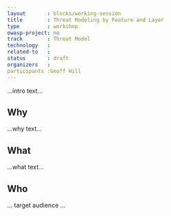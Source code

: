 ```yaml
---
layout       : blocks/working-session
title        : Threat Modeling by Feature and Layer
type         : workshop
owasp-project: no
track        : Threat Model
technology   :
related-to   :
status       : draft
organizers   :
participants :Geoff Hill
---
```


...intro text...

## Why

...why text...

## What

...what text...

## Who

... target audience ...
